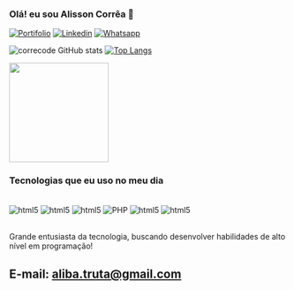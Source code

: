 ### Olá! eu sou Alisson Corrêa 👋

[![Portifolio](https://img.shields.io/badge/website-000000?style=for-the-badge&logo=About.me&logoColor=white)](https://correcode.github.io/Portifolio_Correa/)
[![Linkedin](https://img.shields.io/badge/LinkedIn-0077B5?style=for-the-badge&logo=linkedin&logoColor=white)](https://www.linkedin.com/in/alisson-correa-alves-500770310)
[![Whatsapp](https://img.shields.io/badge/WhatsApp-25D366?style=for-the-badge&logo=whatsapp&logoColor=white)](https://api.whatsapp.com/send?phone=5541988454932&text=Ol%C3%A1%20Alisson,%20vim%20atrav%C3%A9s%20do%20seu%20portif%C3%B3lio!)

![correcode GitHub stats](https://github-readme-stats.vercel.app/api?username=correcode&show_icons=true&theme=radical)
[![Top Langs](https://github-readme-stats.vercel.app/api/top-langs/?username=correcode)](https://github.com/anuraghazra/github-readme-stats)

<img height="180em" src="https://github-readme-stats.vercel.app/api/top-langs/?username=correcodeCm&layout=compact&hide_border=true&theme=dracula&show" />

### Tecnologias que eu uso no meu dia

<div style="display: inline_block"><br/>
  <img align="center" alt="html5" src="https://img.shields.io/badge/HTML5-E34F26?style=for-the-badge&logo=html5&logoColor=white"/>
  <img align="center" alt="html5" src="https://img.shields.io/badge/CSS3-1572B6?style=for-the-badge&logo=css3&logoColor=white"/>
  <img align="center" alt="html5" src="https://img.shields.io/badge/JavaScript-F7DF1E?style=for-the-badge&logo=javascript&logoColor=black"/>
  <img align="center" alt="PHP" src="https://img.shields.io/badge/PHP-777BB4?style=for-the-badge&logo=php&logoColor=white"/>
  <img align="center" alt="html5" src="https://img.shields.io/badge/Laravel-FF2D20?style=for-the-badge&logo=laravel&logoColor=white"/>
  <img align="center" alt="html5" src="https://img.shields.io/badge/MySQL-00000F?style=for-the-badge&logo=mysql&logoColor=white"/>
</div><br/>

Grande entusiasta da tecnologia, buscando desenvolver
habilidades de alto nível em programação!

## E-mail: aliba.truta@gmail.com
